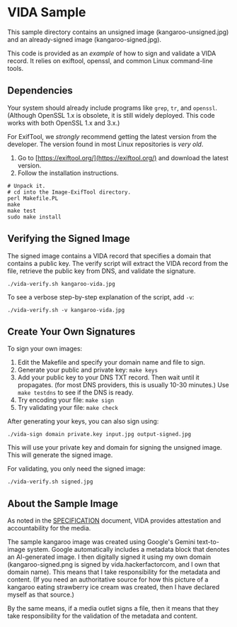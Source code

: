 # VIDA Sample
This sample directory contains an unsigned image (kangaroo-unsigned.jpg) and an already-signed image (kangaroo-signed.jpg).

This code is provided as an *example* of how to sign and validate a VIDA record. It relies on exiftool, openssl, and common Linux command-line tools.

## Dependencies
Your system should already include programs like `grep`, `tr`, and `openssl`. (Although OpenSSL 1.x is obsolete, it is still widely deployed. This code works with both OpenSSL 1.x and 3.x.)

For ExifTool, we *strongly* recommend getting the latest version from the developer. The version found in most Linux repositories is *very old*.
1. Go to [https://exiftool.org/](https://exiftool.org/) and download the latest version.
2. Follow the installation instructions.
```
# Unpack it.
# cd into the Image-ExifTool directory.
perl Makefile.PL
make
make test
sudo make install
```

## Verifying the Signed Image
The signed image contains a VIDA record that specifies a domain that contains a public key.  The verify script will extract the VIDA record from the file, retrieve the public key from DNS, and validate the signature.
```
./vida-verify.sh kangaroo-vida.jpg
```
To see a verbose step-by-step explanation of the script, add `-v`:
```
./vida-verify.sh -v kangaroo-vida.jpg
```

## Create Your Own Signatures
To sign your own images:
1. Edit the Makefile and specify your domain name and file to sign.
2. Generate your public and private key: `make keys`
3. Add your public key to your DNS TXT record. Then wait until it propagates. (for most DNS providers, this is usually 10-30 minutes.)  Use `make testdns` to see if the DNS is ready.
4. Try encoding your file: `make sign`
5. Try validating your file: `make check`

After generating your keys, you can also sign using:

    ./vida-sign domain private.key input.jpg output-signed.jpg

This will use your private key and domain for signing the unsigned image. This will generate the signed image.

For validating, you only need the signed image:

    ./vida-verify.sh signed.jpg

## About the Sample Image
As noted in the [SPECIFICATION](/SPECIFICATION.md) document, VIDA provides attestation and accountability for the media.

The sample kangaroo image was created using Google's Gemini text-to-image system. Google automatically includes a metadata block that denotes an AI-generated image. I then digitally signed it using my own domain (kangaroo-signed.png is signed by vida.hackerfactorcom, and I own that domain name). This means that I take responsibility for the metadata and content. (If you need an authoritative source for how this picture of a kangaroo eating strawberry ice cream was created, then I have declared myself as that source.)

By the same means, if a media outlet signs a file, then it means that they take responsibility for the validation of the metadata and content.
